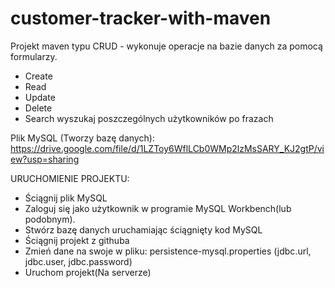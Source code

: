 # customer-tracker-with-maven

Projekt maven typu CRUD - wykonuje operacje na bazie danych za pomocą formularzy.
- Create
- Read
- Update
- Delete
- Search wyszukaj poszczególnych użytkowników po frazach

Plik MySQL (Tworzy bazę danych):
https://drive.google.com/file/d/1LZToy6WflLCb0WMp2lzMsSARY_KJ2gtP/view?usp=sharing

URUCHOMIENIE PROJEKTU:
- Ściągnij plik MySQL
- Zaloguj się jako użytkownik w programie MySQL Workbench(lub podobnym).
- Stwórz bazę danych uruchamiając ściągnięty kod MySQL
- Ściągnij projekt z githuba
- Zmień dane na swoje w pliku: persistence-mysql.properties
(jdbc.url, jdbc.user, jdbc.password)
- Uruchom projekt(Na serverze)
